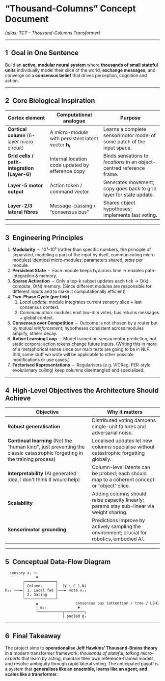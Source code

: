 # “Thousand-Columns” Concept Document  
*(alias: TCT – Thousand-Columns Transformer)*  

---

## 1 Goal in One Sentence  
Build an **active, modular neural system** where **thousands of small stateful units** individually model their slice of the world, **exchange messages**, and converge on a **consensus belief** that drives perception, cognition and action.

---

## 2 Core Biological Inspiration  

| Cortex element | Computational analogue | Purpose |
|---------------|------------------------|---------|
| **Cortical column** (6-layer micro-circuit) | A *micro-module* with persistent latent vector **hᵢ** | Learns a complete sensorimotor model of some patch of the input space. |
| **Grid cells / path-integration (Layer-6)** | Internal location code updated by efference copy | Binds sensations to *locations* in an object-centred reference frame. |
| **Layer-5 motor output** | Action token / command vector | Generates movement; copy goes back to grid layer for state update. |
| **Layer-2/3 lateral fibres** | Message-passing / “consensus bus” | Shares object hypotheses; implements fast voting. |

---

## 3 Engineering Principles  

1. **Modularity** – 10³–10⁵ (rather than specific numbers, the principle of separated, modeling a part of the input by itself, communicating micro modules) identical micro-modules; parameters shared, *state* per module.  
2. **Persistent State** – Each module keeps **hᵢ** across time → enables path-integration & memory.  
3. **Sparse Activation** – Only a top-k subset updates each tick → O(k) compute, O(N) memory. (Since different modules are responsible for different inputs and to make it computationally efficient) 
4. **Two-Phase Cycle (per tick)**  
   1. *Local update*: module integrates current sensory slice + last consensus context.  
   2. *Communication*: modules emit low-dim votes; bus returns messages + global context.  
5. **Consensus over Competition** – Outcome is not chosen by a router but by *mutual reinforcement*; hypotheses consistent across modules amplify, others decay.  
6. **Active Learning Loop** – Model trained on sensorimotor prediction, not static corpora; action tokens change future inputs. (Writing this in more of a metaphorical sense since our main tests are going to be in NLP. Still, some stuff we write will be applicable to other possible modifications or use cases.) 
7. **Factorised Representations** – Regularisers (e.g. VICReg, FER-style evolutionary culling) keep columns disentangled and specialised.  

---

## 4 High-Level Objectives the Architecture Should Achieve  

| Objective | Why it matters |
|-----------|----------------|
| **Robust generalisation** | Distributed voting dampens single-unit failures and adversarial noise. |
| **Continual learning** (Not the "human kind", just preventing the classic catastrophic forgetting in the training process) | Localised updates let new columns specialise without catastrophic forgetting globally. |
| **Interpretability** (AI generated idea, I don't think it would help)| Column-level latents can be probed; each should map to a coherent concept or “object” slice. |
| **Scalability** | Adding columns should raise capacity linearly; params stay sub-linear via weight sharing. |
| **Sensorimotor grounding** | Predictions improve by actively sampling the environment; crucial for robotics, embodied AI. |

---

## 5 Conceptual Data-Flow Diagram  

```text
  sensory xₜ ─┐
              ▼
        ┌──────────────┐
        │ Columnᵢ      │  (∀ i ∈ 1…N)
hᵢₜ ───►│ 1. Local fwd │───► vote vᵢₜ
        │ 2. Gating    │
        └──────────────┘
              ▲                 consensus bus (attention / tree / LSH)
              │ mᵢₜ              ▼
              └───────────┬─────────┐
                          │ pooled gₜ
````

---

## 6 Final Takeaway

The project aims to **operationalise Jeff Hawkins’ Thousand-Brains theory** in a modern transformer framework: *thousands of stateful, talking micro-experts* that learn by acting, maintain their own reference-framed models, and resolve ambiguity through rapid lateral voting. The anticipated payoff is a system that **generalises like an ensemble, learns like an agent, and scales like a transformer.**
